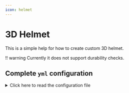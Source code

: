 ```yaml
---
icon: helmet
---
```


# 3D Helmet

This is a simple help for how to create custom 3D helmet.

!! warning
  Currently it does not support durability checks.

## Complete `yml` configuration

<details>

<summary>Click here to read the configuration file</summary>

```yaml
info:
  namespace: my_items
items:
  my_simple_helmet:
    display_name: my_helmet_simple_helmet
    permission: my_helmet_simple
    behaviour: hat
    resource:
      material: paper
      generate: false
      model_path: helmets/my_threed_helmet
    attribute_modifiers:
      head:
        armor: 9
        armorToughness: 1
```
</details>